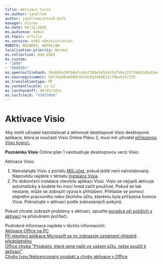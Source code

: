 ```yaml
---
title: Aktivace Visio
ms.author: janellem
author: janellemcintosh-msft
manager: eliree
ms.date: 04/21/2020
ms.audience: Admin
ms.topic: article
ms.service: o365-administration
ROBOTS: NOINDEX, NOFOLLOW
localization_priority: Normal
ms.collection: Adm_O365
ms.custom:
- "1800"
- "9000201"
ms.openlocfilehash: 56dbb5e39198afcebaf389e5d1b433a750a1217fde62d9a31eea15ae80a2b866
ms.sourcegitcommit: b5f7da89a650d2915dc652449623c78be6247175
ms.translationtype: MT
ms.contentlocale: cs-CZ
ms.lasthandoff: 08/05/2021
ms.locfileid: "53937850"
---
```

# <a name="activate-visio"></a>Aktivace Visio

Aby mohl uživatel nainstalovat a aktivovat desktopové Visio desktopové aplikace, která je součástí Visio Online Plánu 2, musí mít uživatel [přiřazenou Visio licenci.](https://docs.microsoft.com/microsoft-365/admin/add-users/add-users)

**Poznámka Visio** Online plán 1 neobsahuje desktopovou verzi Visio.

Aktivace Visio:

1. Nainstalujte Visio z portálu [Můj účet,](https://portal.office.com/account#installs) pokud ještě není nainstalovaný. Nápovědu najdete v tématu [Instalace Visia](https://support.office.com/article/f98f21e3-aa02-4827-9167-ddab5b025710?wt.mc_id=OfficeAdm_ClientDIA_Alchemy1800).
2. Po dokončení instalace otevřete aplikaci Visio. Visio se nejspíš aktivuje automaticky a budete ho moci hned začít používat. Pokud se tak nestane, může se zobrazit výzva k přihlášení. Přihlaste se pomocí stejného pracovního nebo školního účtu, kterému byla přiřazena licence Visia. Pokračujte v aktivaci podle zobrazených pokynů. 

Pokud chcete zobrazit problémy s aktivací, spusťte [poradce při potížích s aktivací](https://aka.ms/SARA-OfficeActivation-Alchemy) na příslušném počítači.

Podrobné informace najdete v těchto informacích:<br>
[Aktivace Office na PC](https://support.office.com/article/5bd38f38-db92-448b-a982-ad170b1e187e?wt.mc_id=OfficeAdm_ClientDIA_Alchemy1800)<br>
[Při otevření aplikace Microsoft se mi zobrazuje oznámení ohledně předplatného](https://support.office.com/article/4cabe32c-f594-4c0e-9191-3d3ade10cceb?wt.mc_id=OfficeAdm_ClientDIA_Alchemy1800)<br>
[Office chyba "Produkty, které jsme našli ve vašem účtu, nelze použít k <app> aktivaci"](https://support.office.com/article/c9f9a0b3-5aae-4131-8077-21e6a59f141e?wt.mc_id=OfficeAdm_ClientDIA_Alchemy1800)<br>
[Chyby typu Nelicencovaný produkt a chyby aktivace v Office](https://support.office.com/article/0d23d3c0-c19c-4b2f-9845-5344fedc4380?wt.mc_id=OfficeAdm_ClientDIA_Alchemy1800)